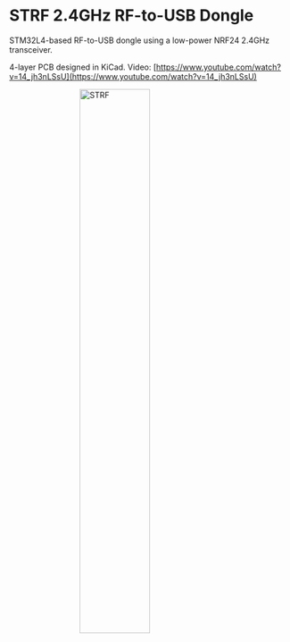 # STRF 2.4GHz RF-to-USB Dongle
STM32L4-based RF-to-USB dongle using a low-power NRF24 2.4GHz transceiver.

4-layer PCB designed in KiCad. Video: [https://www.youtube.com/watch?v=14_jh3nLSsU](https://www.youtube.com/watch?v=14_jh3nLSsU)


<img src="http://philsal.co.uk/wp-content/uploads/2020/05/STRF-3D.png"
     alt="STRF"
     style="display: block;
  margin-left: auto;
  margin-right: auto;
  width: 50%;"/>